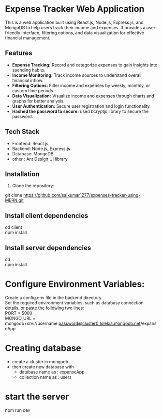 # Expense Tracker Web Application

This is a web application built using React.js, Node.js, Express.js, and MongoDB to help users track their income and expenses. It provides a user-friendly interface, filtering options, and data visualization for effective financial management.

## Features

- **Expense Tracking:** Record and categorize expenses to gain insights into spending habits.
- **Income Monitoring:** Track income sources to understand overall financial inflow.
- **Filtering Options:** Filter income and expenses by weekly, monthly, or custom time periods.
- **Data Visualization:** Visualize income and expenses through charts and graphs for better analysis.
- **User Authentication:** Secure user registration and login functionality.
- **Hashed the password to secure:** used bcryptjs library to secure the password. 

## Tech Stack

- Frontend: React.js
- Backend: Node.js, Express.js
- Database: MongoDB
- other : Ant Design UI library

## Installation

1. Clone the repository:

git clone https://github.com/saikumar1277/expenses-tracker-using-MERN.git
## Install client dependencies
 cd client <br/>
 npm install

## Install server dependencies
 cd .. <br/>
 npm install

# Configure Environment Variables:
Create a config.env file in the backend directory. <br/>
Set the required environment variables, such as database connection details. or paste the following two lines:<br/>
PORT = 5000 <br/>
MONGO_URL = mongodb+srv://username:password@cluster0.tolekia.mongodb.net/expanseApp


# Creating database
- create a cluster in mongodb
- then create new database with 
    - database name as : expanseApp 
    - collection name as : users

# start the server
npm run dev

